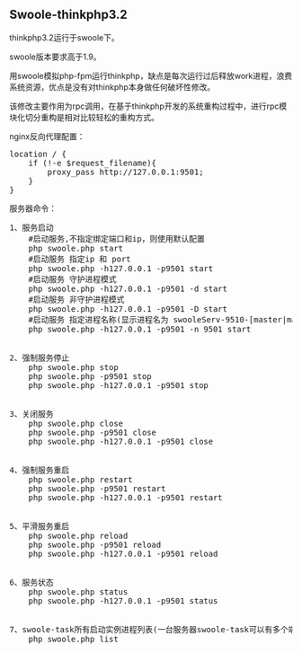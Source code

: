 ﻿Swoole-thinkphp3.2
----------
thinkphp3.2运行于swoole下。

swoole版本要求高于1.9。

用swoole模拟php-fpm运行thinkphp，缺点是每次运行过后释放work进程，浪费系统资源，优点是没有对thinkphp本身做任何破坏性修改。

该修改主要作用为rpc调用，在基于thinkphp开发的系统重构过程中，进行rpc模块化切分重构是相对比较轻松的重构方式。

nginx反向代理配置：

<pre>
location / {
    if (!-e $request_filename){
        proxy_pass http://127.0.0.1:9501;
    }
}
</pre>

服务器命令：

<pre>
1、服务启动
	#启动服务,不指定绑定端口和ip，则使用默认配置
	php swoole.php start 
	#启动服务 指定ip 和 port
	php swoole.php -h127.0.0.1 -p9501 start
	#启动服务 守护进程模式
	php swoole.php -h127.0.0.1 -p9501 -d start
	#启动服务 非守护进程模式
	php swoole.php -h127.0.0.1 -p9501 -D start
	#启动服务 指定进程名称(显示进程名为 swooleServ-9510-[master|manager|event|task]
	php swoole.php -h127.0.0.1 -p9501 -n 9501 start


2、强制服务停止
	php swoole.php stop
	php swoole.php -p9501 stop
	php swoole.php -h127.0.0.1 -p9501 stop


3、关闭服务
	php swoole.php close
	php swoole.php -p9501 close
	php swoole.php -h127.0.0.1 -p9501 close


4、强制服务重启
	php swoole.php restart
	php swoole.php -p9501 restart
	php swoole.php -h127.0.0.1 -p9501 restart


5、平滑服务重启
	php swoole.php reload
	php swoole.php -p9501 reload
	php swoole.php -h127.0.0.1 -p9501 reload


6、服务状态
	php swoole.php status
	php swoole.php -h127.0.0.1 -p9501 status


7、swoole-task所有启动实例进程列表(一台服务器swoole-task可以有多个端口绑定的实例)
	php swoole.php list



